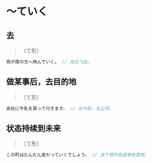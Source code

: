 # 〜ていく

## 去

> 〔て形〕

```js
鳥が南の方へ飛んでいく。 // 向北飞去。
```

## 做某事后，去目的地

> 〔て形〕

```js
会社に牛乳を買って行きます。 // 买牛奶，去公司。
```

## 状态持续到未来

> 〔て形〕

```js
この町はだんだん変わっていくでしょう。 // 这个城市会逐渐改变吧。
```
